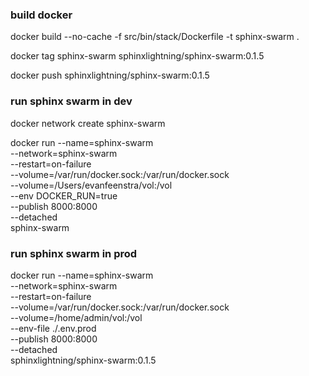 ### build docker

docker build --no-cache -f src/bin/stack/Dockerfile -t sphinx-swarm .

docker tag sphinx-swarm sphinxlightning/sphinx-swarm:0.1.5

docker push sphinxlightning/sphinx-swarm:0.1.5

### run sphinx swarm in dev

docker network create sphinx-swarm

docker run --name=sphinx-swarm \
 --network=sphinx-swarm \
 --restart=on-failure \
 --volume=/var/run/docker.sock:/var/run/docker.sock \
 --volume=/Users/evanfeenstra/vol:/vol \
 --env DOCKER_RUN=true \
 --publish 8000:8000 \
 --detached \
 sphinx-swarm

### run sphinx swarm in prod

docker run --name=sphinx-swarm \
 --network=sphinx-swarm \
 --restart=on-failure \
 --volume=/var/run/docker.sock:/var/run/docker.sock \
 --volume=/home/admin/vol:/vol \
 --env-file ./.env.prod \
 --publish 8000:8000 \
 --detached \
 sphinxlightning/sphinx-swarm:0.1.5
